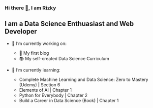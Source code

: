 ### Hi there 👋, I am Rizky

## I am a Data Science Enthuasiast and Web Developer

- 🔭 I’m currently working on:
  - 📝 My first blog
  - 📚 My self-created Data Science Curriculum 

- 🌱 I’m currently learning:
  - Complete Machine Learning and Data Science: Zero to Mastery (Udemy) | Section 6
  - Elements of AI | Chapter 1
  - Python for Everybody | Chapter 2
  - Build a Career in Data Science (Book) | Chapter 1

<!--
**rizkyzhang/rizkyzhang** is a ✨ _special_ ✨ repository because its `README.md` (this file) appears on your GitHub profile.

Here are some ideas to get you started:

- 🔭 I’m currently working on ...
- 🌱 I’m currently learning ...
- 👯 I’m looking to collaborate on ...
- 🤔 I’m looking for help with ...
- 💬 Ask me about ...
- 📫 How to reach me: ...
- 😄 Pronouns: ...
- ⚡ Fun fact: ...
-->
